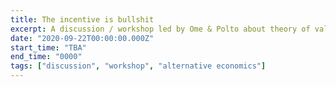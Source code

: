 ```yaml
---
title: The incentive is bullshit
excerpt: A discussion / workshop led by Ome & Polto about theory of value in crypto (and non-crypto) systems.
date: "2020-09-22T00:00:00.000Z"
start_time: "TBA"
end_time: "0000"
tags: ["discussion", "workshop", "alternative economics"]
---
```

